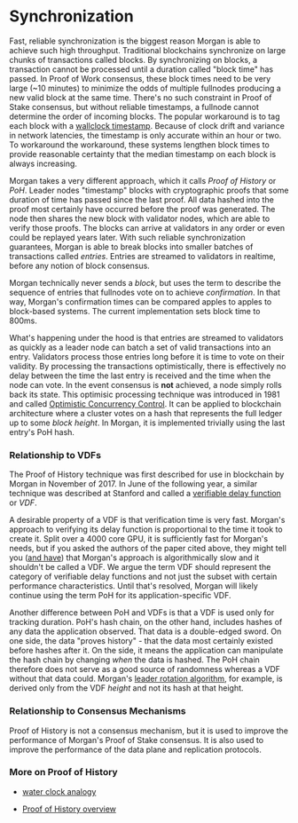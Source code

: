 # Synchronization

Fast, reliable synchronization is the biggest reason Morgan is able to achieve
such high throughput. Traditional blockchains synchronize on large chunks of
transactions called blocks. By synchronizing on blocks, a transaction cannot be
processed until a duration called "block time" has passed. In Proof of Work
consensus, these block times need to be very large (~10 minutes) to minimize
the odds of multiple fullnodes producing a new valid block at the same time.
There's no such constraint in Proof of Stake consensus, but without reliable
timestamps, a fullnode cannot determine the order of incoming blocks.  The
popular workaround is to tag each block with a [wallclock
timestamp](https://en.bitcoin.it/wiki/Block_timestamp). Because of clock drift
and variance in network latencies, the timestamp is only accurate within an
hour or two. To workaround the workaround, these systems lengthen block times
to provide reasonable certainty that the median timestamp on each block is
always increasing.

Morgan takes a very different approach, which it calls *Proof of History* or
*PoH*. Leader nodes "timestamp" blocks with cryptographic proofs that some
duration of time has passed since the last proof. All data hashed into the
proof most certainly have occurred before the proof was generated. The node
then shares the new block with validator nodes, which are able to verify those
proofs. The blocks can arrive at validators in any order or even could be
replayed years later. With such reliable synchronization guarantees, Morgan is
able to break blocks into smaller batches of transactions called *entries*.
Entries are streamed to validators in realtime, before any notion of block
consensus.

Morgan technically never sends a *block*, but uses the term to describe the
sequence of entries that fullnodes vote on to achieve *confirmation*. In that
way, Morgan's confirmation times can be compared apples to apples to
block-based systems. The current implementation sets block time to 800ms.

What's happening under the hood is that entries are streamed to validators as
quickly as a leader node can batch a set of valid transactions into an entry.
Validators process those entries long before it is time to vote on their
validity. By processing the transactions optimistically, there is effectively
no delay between the time the last entry is received and the time when the node
can vote. In the event consensus is **not** achieved, a node simply rolls back
its state. This optimisic processing technique was introduced in 1981 and
called [Optimistic Concurrency
Control](http://citeseerx.ist.psu.edu/viewdoc/summary?doi=10.1.1.65.4735).  It
can be applied to blockchain architecture where a cluster votes on a hash that
represents the full ledger up to some *block height*. In Morgan, it is
implemented trivially using the last entry's PoH hash.

### Relationship to VDFs

The Proof of History technique was first described for use in blockchain by
Morgan in November of 2017. In June of the following year, a similar technique
was described at Stanford and called a [verifiable delay
function](https://eprint.iacr.org/2018/601.pdf) or *VDF*.

A desirable property of a VDF is that verification time is very fast. Morgan's
approach to verifying its delay function is proportional to the time it took to
create it. Split over a 4000 core GPU, it is sufficiently fast for Morgan's
needs, but if you asked the authors of the paper cited above, they might tell you
([and have](https://github.com/morgan-labs/morgan/issues/388)) that Morgan's
approach is algorithmically slow and it shouldn't be called a VDF. We argue the
term VDF should represent the category of verifiable delay functions and not
just the subset with certain performance characteristics. Until that's
resolved, Morgan will likely continue using the term PoH for its
application-specific VDF.

Another difference between PoH and VDFs is that a VDF is used only for tracking
duration. PoH's hash chain, on the other hand, includes hashes of any data the
application observed.  That data is a double-edged sword. On one side, the data
"proves history" - that the data most certainly existed before hashes after it.
On the side, it means the application can manipulate the hash chain by changing
*when* the data is hashed. The PoH chain therefore does not serve as a good
source of randomness whereas a VDF without that data could. Morgan's [leader
rotation algorithm](#leader-rotation), for example, is derived only from the
VDF *height* and not its hash at that height.

### Relationship to Consensus Mechanisms

Proof of History is not a consensus mechanism, but it is used to improve the
performance of Morgan's Proof of Stake consensus. It is also used to improve
the performance of the data plane and replication protocols.

### More on Proof of History

* [water clock
  analogy](https://medium.com/morgan-labs/proof-of-history-explained-by-a-water-clock-e682183417b8)

* [Proof of History
  overview](https://medium.com/morgan-labs/proof-of-history-a-clock-for-blockchain-cf47a61a9274)
